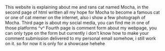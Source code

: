 This website is explaining about me and rans cat named Mocha, in the second page of html written all my hope for Mocha to become a famous cat or one of cat memer on the internet, also i show a few photograph of Mocha.
Third page is about my social media, you can find me in one of those platforms ^v^
Fourth page is comment form about my webpage, you can only type on the form but currently i don't know how to make your comment submission delivered to my personal email somehow, i still work on it. so for now it is only for a showcase hehehe
